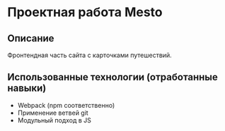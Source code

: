 # Проектная работа Mesto

## Описание

Фронтендная часть сайта с карточками путешествий.

## Использованные технологии (отработанные навыки)

- Webpack (npm соответственно)
- Применение ветвей git
- Модульный подход в JS
